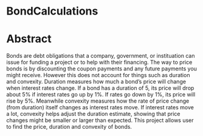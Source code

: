 # BondCalculations
# Abstract
Bonds are debt obligations that a company, government, or instituation can issue for funding a project or to help with their financing. The way to price bonds is by discounting the coupon payments and any future payments you might receive. However this does not account for things such as duration and convexity. Duration measures how much a bond’s price will change when interest rates change. If a bond has a duration of 5, its price will drop about 5% if interest rates go up by 1%. If rates go down by 1%, its price will rise by 5%. Meanwhile convexity measures how the rate of price change (from duration) itself changes as interest rates move. If interest rates move a lot, convexity helps adjust the duration estimate, showing that price changes might be smaller or larger than expected. This project allows user to find the price, duration and convexity of bonds. 
